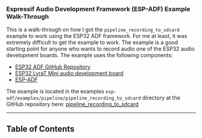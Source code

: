### Espressif Audio Development Framework (ESP-ADF) Example Walk-Through

This is a walk-through on how I got the `pipeline_recording_to_sdcard` example to work using the ESP32 ADF framework. For me at least, it was extremely difficult to get the example to work. The example is a good starting point for anyone who wants to record audio one of the ESP32 audio development boards. The example uses the following components:

-   [ESP32 ADF GitHub Repository](https://github.com/espressif/esp-adf)
-   [ESP32 LyraT Mini audio development board](https://www.espressif.com/en/products/hardware/esp32-lyrat-mini)
-   [ESP-ADF](https://docs.espressif.com/projects/esp-adf/en/latest/get-started/index.html#installation-step-by-step)

The example is located in the examples `esp-adf/examples/pipeline/pipeline_recording_to_sdcard` directory at the GitHub repository here: [pipeline_recording_to_sdcard](https://github.com/espressif/esp-adf/tree/3f8a6aab2636a1c569931f9b4af911013abf021e/examples/recorder/pipeline_recording_to_sdcard)

---

## Table of Contents

